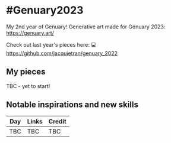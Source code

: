 # #Genuary2023

My 2nd year of Genuary! Generative art made for Genuary 2023: https://genuary.art/

Check out last year's pieces here: :computer: https://github.com/jacquietran/genuary_2022

## My pieces

TBC - yet to start!

## Notable inspirations and new skills

| Day | Links | Credit |
|---|---|---|
| TBC | TBC | TBC |
